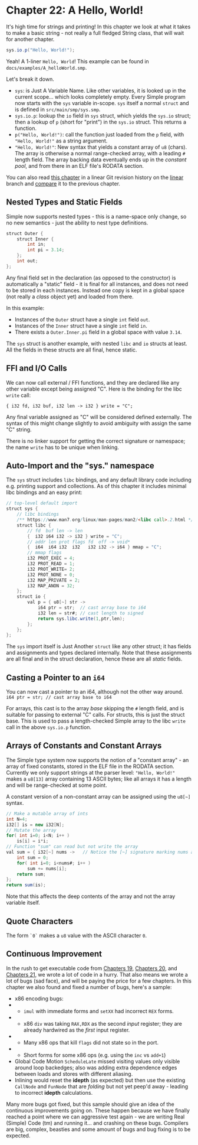 # Chapter 22: A Hello, World!

It's high time for strings and printing!  In this chapter we look at what it
takes to make a basic string - not really a full fledged String class, that
will wait for another chapter.

```java
sys.io.p("Hello, World!");
```

Yeah!  A 1-liner `Hello, World`!  This example can be found in
`docs/examples/A_helloWorld.smp`.


Let's break it down.

- `sys`: is Just A Variable Name.  Like other variables, it is looked up in the
  current scope... which looks completely empty.  Every Simple program now starts
  with the `sys` variable in-scope.  `sys` itself a normal `struct`
  and is defined in `src/main/smp/sys.smp`.
- `sys.io.p`: lookup the `io` field in `sys` struct, which yields the `sys.io`
  struct; then a lookup of `p` (short for "print") in the `sys.io` struct.
  This returns a function.
- `p("Hello, World!")`: call the function just loaded from the `p` field, with
   `"Hello, World!"` as a string argument.
- `"Hello, World!"`: New syntax that yields a constant array of `u8` (chars).
  The array is otherwise a normal range-checked array, with a leading `#`
  length field.  The array backing data eventually ends up in the *constant
  pool*, and from there in an ELF file's RODATA section.


You can also read [this chapter](https://github.com/SeaOfNodes/Simple/tree/linear-chapter21) in a linear Git revision history on the [linear](https://github.com/SeaOfNodes/Simple/tree/linear) branch and [compare](https://github.com/SeaOfNodes/Simple/compare/linear-chapter20...linear-chapter21) it to the previous chapter.


## Nested Types and Static Fields

Simple now supports nested types - this is a name-space only change, so no new
semantics - just the ability to nest type definitions.

```java
struct Outer { 
    struct Inner {
        int in;
        int pi = 3.14;
    };
    int out;
};
```

Any final field set in the declaration (as opposed to the constructor) is
automatically a "static" field - it is final for all instances, and does not
need to be stored in each instances.  Instead one copy is kept in a global
space (not really a *class* object yet) and loaded from there.

In this example:
- Instances of the `Outer` struct have a single `int` field `out`.
- Instances of the `Inner` struct have a single `int` field `in`.
- There exists a `Outer.Inner.pi` field in a global space with value `3.14`.

The `sys` struct is another example, with nested `libc` and `io` structs at
least.  All the fields in these structs are all final, hence static.



## FFI and I/O Calls

We can now call external / FFI functions, and they are declared like any other
variable except being assigned "C".  Here is the binding for the libc `write`
call:

`{ i32 fd, i32 buf, i32 len -> i32 } write = "C";`

Any final variable assigned as "C" will be considered defined externally.  The
syntax of this might change slightly to avoid ambiguity with assign the same
"C" string.

There is no linker support for getting the correct signature or namespace; the
name `write` has to be unique when linking.


## Auto-Import and the "sys." namespace

The `sys` struct includes `libc` bindings, and any default library code
including e.g. printing support and collections.  As of this chapter it
includes minimal libc bindings and an easy print:

```java
// top-level default import
struct sys {
    // libc bindings
    /** https://www.man7.org/linux/man-pages/man2/<libc call>.2.html */
    struct libc {
        // fd  buf len -> len
        {  i32 i64 i32 -> i32 } write = "C";
        // addr len prot flags fd  off -> void*
        {  i64  i64 i32  i32   i32 i32 -> i64 } mmap = "C";
        // mmap flags
        i32 PROT_EXEC = 4;
        i32 PROT_READ = 1;
        i32 PROT_WRITE= 2;
        i32 PROT_NONE = 0;
        i32 MAP_PRIVATE = 2;
        i32 MAP_ANON = 32;
    };
    struct io {
        val p = { u8[~] str ->
            i64 ptr = str;  // cast array base to i64
            i32 len = str#; // cast length to signed
            return sys.libc.write(1,ptr,len);
        };
    };
};
```

The `sys` import itself is Just Another `struct` like any other struct; it has
fields and assignments and types declared internally.  Note that these
assignments are all final and in the struct declaration, hence these are all
*static* fields.


## Casting a Pointer to an `i64`

You can now cast a pointer to an i64, although not the other way around.
`i64 ptr = str; // cast array base to i64`

For arrays, this cast is to the array *base* skipping the `#` length field, and
is suitable for passing to external "C" calls.  For structs, this is just the
struct base.  This is used to pass a length-checked Simple array to the libc
`write` call in the above `sys.io.p` function.


## Arrays of Constants and Constant Arrays

The Simple type system now supports the notion of a "constant array" - an array
of fixed constants, stored in the ELF file in the RODATA section.  Currently we
only support strings at the parser level: `"Hello, World!"` makes a `u8[13]`
array containing 13 ASCII bytes; like all arrays it has a length and will be
range-checked at some point.

A constant version of a non-constant array can be assigned using the `u8[~]`
syntax.

```java
// Make a mutable array of ints
int N=4;
i32[] is = new i32[N];
// Mutate the array
for( int i=0; i<N; i++ )
    is[i] = i*i;
// Function "sum" can read but not write the array
val sum = { i32[~] nums ->   // Notice the [~] signature marking nums as immutable
    int sum = 0;
    for( int i=0; i<nums#; i++ )
        sum += nums[i];
    return sum;
};
return sum(is);
```

Note that this affects the deep contents of the array and not the array
variable itself.

## Quote Characters

The form  ``` `0` ``` makes a `u8` value with the ASCII character `0`.

## Continuous Improvement

In the rush to get executable code from 
[Chapters 19](https://github.com/SeaOfNodes/Simple/tree/linear-chapter19),
[Chapters 20](https://github.com/SeaOfNodes/Simple/tree/linear-chapter20), and
[Chapters 21](https://github.com/SeaOfNodes/Simple/tree/linear-chapter21), we
wrote a lot of code in a hurry.  That also means we wrote a lot of bugs (sad
face), and will be paying the price for a few chapters.  In this chapter we
also found and fixed a number of bugs, here's a sample:

- x86 encoding bugs:
- - `imul` with immediate forms and `setXX` had incorrect `REX` forms.
- - x86 `div` was taking `RAX,RDX` as the second *input* register; they are already 
    hardwired as the *first* input register.
- - Many x86 ops that kill `flags` did not state so in the port.
- - Short forms for some x86 ops (e.g. using the `inc` vs `add+1`)
- Global Code Motion `ScheduleLate` missed visiting values only visible around
  loop backedges; also was adding extra dependence edges between loads and
  stores with different aliasing.
- Inlining would reset the **idepth** (as expected) but then use the existing
  `CallNode` and `FunNode` that are *folding* but not yet peep'd away - leading
  to incorrect **idepth** calculations.
  
Many more bugs got fixed, but this sample should give an idea of the continuous
improvements going on.  These happen because we have finally reached a point
where we can aggressive test again - we are writing Real (Simple) Code (tm) and
running it... and crashing on these bugs.  Compilers are big, complex, beasties
and some amount of bugs and bug fixing is to be expected.
